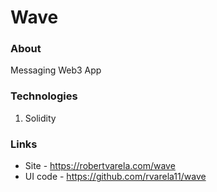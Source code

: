 # Wave

### About

Messaging Web3 App

### Technologies

1. Solidity

### Links

- Site - https://robertvarela.com/wave
- UI code - https://github.com/rvarela11/wave
